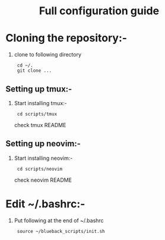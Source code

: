 <h1 align="center">
Full configuration guide
</h1>

Cloning the repository:-
========================
1. clone to following directory

        cd ~/.
        git clone ...

Setting up tmux:-
-------------------
1. Start installing tmux:-

        cd scripts/tmux
    check tmux README

Setting up neovim:-
-------------------
1. Start installing neovim:-

        cd scripts/neovim
    check neovim README

Edit ~/.bashrc:-
================
1. Put following at the end of ~/.bashrc

        source ~/blueback_scripts/init.sh
